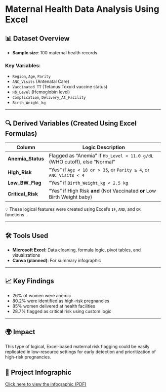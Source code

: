 # Maternal Health Data Analysis Using Excel

## 📊 Dataset Overview
- **Sample size**: 100 maternal health records

### **Key Variables:**
- `Region`, `Age`, `Parity`
- `ANC_Visits` (Antenatal Care)
- `Vaccinated_TT` (Tetanus Toxoid vaccine status)
- `Hb_Level` (Hemoglobin level)
- `Complication`, `Delivery_At_Facility`
- `Birth_Weight_kg`

---

## 🔍 Derived Variables (Created Using Excel Formulas)

| Column         | Logic Description                                                                 |
|----------------|------------------------------------------------------------------------------------|
| **Anemia_Status** | Flagged as “Anemia” if `Hb_Level < 11.0 g/dL` (WHO cutoff), else “Normal”        |
| **High_Risk**      | “Yes” if `Age < 18 or > 35`, or `Parity ≥ 4`, or `ANC_Visits < 4`                 |
| **Low_BW_Flag**    | “Yes” if `Birth_Weight_kg < 2.5 kg`                                               |
| **Critical_Risk**  | “Yes” if High Risk **and** (Not Vaccinated **or** Low Birth Weight baby)        |

💡 These logical features were created using Excel’s `IF`, `AND`, and `OR` functions.

---

## 🛠️ Tools Used
- **Microsoft Excel**: Data cleaning, formula logic, pivot tables, and visualizations  
- **Canva (planned)**: For summary infographic

---

## 📈 Key Findings 
- 26% of women were anemic
- 80.2% were identified as high-risk pregnancies  
- 85% women delivered at health facilities  
- 28.7% flagged as critical risk using custom logic

---

## 🌍 Impact
This type of logical, Excel-based maternal risk flagging could be easily replicated in low-resource settings for early detection and prioritization of high-risk pregnancies.


## 📄 Project Infographic

[Click here to view the infographic (PDF)](./Maternal_Health_Data_Poster.pdf)


